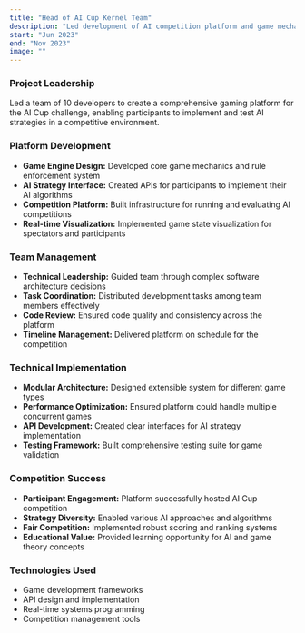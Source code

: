```yaml
---
title: "Head of AI Cup Kernel Team"
description: "Led development of AI competition platform and game mechanics"
start: "Jun 2023"
end: "Nov 2023"
image: ""
---
```


### Project Leadership
Led a team of 10 developers to create a comprehensive gaming platform for the AI Cup challenge, enabling participants to implement and test AI strategies in a competitive environment.

### Platform Development
- **Game Engine Design:** Developed core game mechanics and rule enforcement system
- **AI Strategy Interface:** Created APIs for participants to implement their AI algorithms
- **Competition Platform:** Built infrastructure for running and evaluating AI competitions
- **Real-time Visualization:** Implemented game state visualization for spectators and participants

### Team Management
- **Technical Leadership:** Guided team through complex software architecture decisions
- **Task Coordination:** Distributed development tasks among team members effectively
- **Code Review:** Ensured code quality and consistency across the platform
- **Timeline Management:** Delivered platform on schedule for the competition

### Technical Implementation
- **Modular Architecture:** Designed extensible system for different game types
- **Performance Optimization:** Ensured platform could handle multiple concurrent games
- **API Development:** Created clear interfaces for AI strategy implementation
- **Testing Framework:** Built comprehensive testing suite for game validation

### Competition Success
- **Participant Engagement:** Platform successfully hosted AI Cup competition
- **Strategy Diversity:** Enabled various AI approaches and algorithms
- **Fair Competition:** Implemented robust scoring and ranking systems
- **Educational Value:** Provided learning opportunity for AI and game theory concepts

### Technologies Used
- Game development frameworks
- API design and implementation
- Real-time systems programming
- Competition management tools

